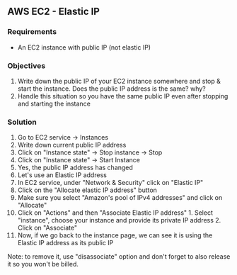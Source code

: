 ## AWS EC2 - Elastic IP

### Requirements

* An EC2 instance with public IP (not elastic IP)

### Objectives

1. Write down the public IP of your EC2 instance somewhere and stop & start the instance. Does the public IP address is the same? why?
2. Handle this situation so you have the same public IP even after stopping and starting the instance

### Solution

1. Go to EC2 service -> Instances
  1. Write down current public IP address
  2. Click on "Instance state" -> Stop instance -> Stop
  3. Click on "Instance state" -> Start Instance
  4. Yes, the public IP address has changed
2. Let's use an Elastic IP address
  1. In EC2 service, under "Network & Security" click on "Elastic IP"
  2. Click on the "Allocate elastic IP address" button
  3. Make sure you select "Amazon's pool of IPv4 addresses" and click on "Allocate"
  4. Click on "Actions" and then "Associate Elastic IP address"
    1. Select "instance", choose your instance and provide its private IP address
    2. Click on "Associate"
  5. Now, if we go back to the instance page, we can see it is using the Elastic IP address as its public IP

Note: to remove it, use "disassociate" option and don't forget to also release it so you won't be billed.
